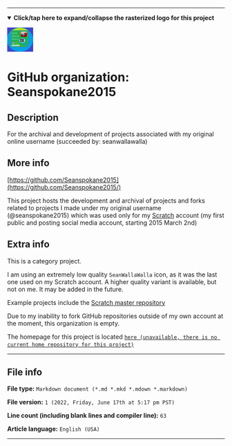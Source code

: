 
***

<!--
<details><summary><b lang="en">Click/tap here to expand/collapse the vectorized logo for this project</b></summary>

![MediaWiki_2003.svg failed to load. The file may be missing or corrupt. Check the file path for errors first.](/AdditionalInfo/2/Seanspokane2015/MediaWiki_2003.svg)

</details>
!-->

<details open><summary><b lang="en">Click/tap here to expand/collapse the rasterized logo for this project</b></summary>

![Seanspokane2015_60x60.png failed to load. The file may be missing or corrupt. Check the file path for errors first.](/AdditionalInfo/2/Seanspokane2015/Seanspokane2015_60x60.png)

</details>

# GitHub organization: Seanspokane2015

## Description

For the archival and development of projects associated with my original online username (succeeded by: seanwallawalla)

## More info

[https://github.com/Seanspokane2015](https://github.com/Seanspokane2015/)

This project hosts the development and archival of projects and forks related to projects I made under my original username (@seanspokane2015) which was used only for my [Scratch](https://scratch.mit.edu/users/seanspokane2015/) account (my first public and posting social media account, starting 2015 March 2nd)

## Extra info

This is a category project.

I am using an extremely low quality `SeanWallaWalla` icon, as it was the last one used on my Scratch account. A higher quality variant is available, but not on me. It may be added in the future.

Example projects include the [Scratch master repository](https://github.com/seanpm2001/Scratch_Master/)

<!--
As of 2022, May 27th, I don't have any projects that use for this organization yet.
!-->

Due to my inability to fork GitHub repositories outside of my own account at the moment, this organization is empty.

The homepage for this project is located [`here (unavailable, there is no current home repository for this project)`](https://www.example.com/)

<!--
There is no current home repository for this project.
!-->

***

## File info

**File type:** `Markdown document (*.md *.mkd *.mdown *.markdown)`

**File version:** `1 (2022, Friday, June 17th at 5:17 pm PST)`

**Line count (including blank lines and compiler line):** `63`

**Article language:** `English (USA)`

***
